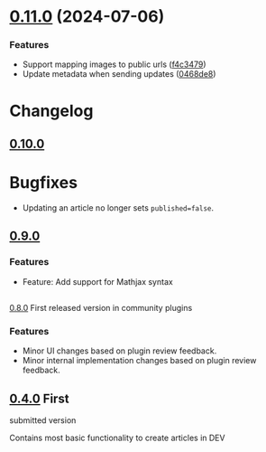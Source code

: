 # [0.11.0](https://github.com/stroiman/obsidian-dev-publish/compare/0.10.0...0.11.0) (2024-07-06)


### Features

* Support mapping images to public urls ([f4c3479](https://github.com/stroiman/obsidian-dev-publish/commit/f4c34797e2d73232989e1fbc64d7dcddd94de00d))
* Update metadata when sending updates ([0468de8](https://github.com/stroiman/obsidian-dev-publish/commit/0468de8fb935d60d47bd55d1a726b8017573e7f4))



# Changelog

## [0.10.0](https://github.com/stroiman/obsidian-dev-publish/compare/0.9.0...0.10.0)

# Bugfixes

* Updating an article no longer sets `published=false`.

## [0.9.0](https://github.com/stroiman/obsidian-dev-publish/compare/0.8.0...0.9.0)

### Features

* Feature: Add support for Mathjax syntax

##
[0.8.0](https://github.com/stroiman/obsidian-dev-publish/compare/0.4.0...0.8.0)
First released version in community plugins

### Features

* Minor UI changes based on plugin review feedback.
* Minor internal implementation changes based on plugin review feedback.

## [0.4.0](https://github.com/stroiman/obsidian-dev-publish/tree/0.4.0) First
submitted version

Contains most basic functionality to create articles in DEV
